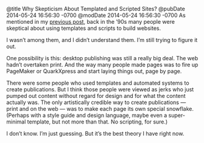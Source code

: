@title Why Skepticism About Templated and Scripted Sites?
@pubDate 2014-05-24 16:56:30 -0700
@modDate 2014-05-24 16:56:30 -0700
As mentioned in my [previous post](http://inessential.com/2014/05/24/what_happened_at_userland), back in the ’90s many people were skeptical about using templates and scripts to build websites.

I wasn’t among them, and I didn’t understand them. I’m still trying to figure it out.

One possibility is this: desktop publishing was still a really big deal. The web hadn’t overtaken print. And the way many people made pages was to fire up PageMaker or QuarkXpress and start laying things out, page by page.

There were some people who used templates and automated systems to create publications. But I think those people were viewed as jerks who just pumped out content without regard for design and for what the content actually was. The only artistically credible way to create publications — print and on the web — was to make each page its own special snowflake. (Perhaps with a style guide and design language, maybe even a super-minimal template, but not more than that. No scripting, for sure.)

I don’t know. I’m just guessing. But it’s the best theory I have right now.
